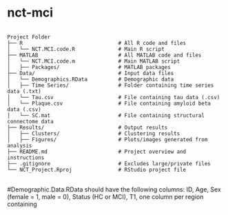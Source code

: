 # nct-mci
<pre>
<code>
Project Folder
├── R                               # All R code and files
│   └── NCT.MCI.code.R              # Main R script
├── MATLAB                          # All MATLAB code and files
│   └── NCT.MCI.code.m              # Main MATLAB script
│   ├── Packages/                   # MATLAB packages
├── Data/                           # Input data files
│   └── Demographics.RData          # Demographic data
│   ├── Time Series/                # Folder containing time series data (.txt)
│   └── Tau.csv                     # File containing tau data (.csv)
│   └── Plaque.csv                  # File containing amyloid beta data (.csv)
│   └── SC.mat                      # File containing structural connectome data
├── Results/                        # Output results
│   ├── Clusters/                   # Clustering results
│   ├── Figures/                    # Plots/images generated from analysis
├── README.md                       # Project overview and instructions
├── .gitignore                      # Excludes large/private files
└── NCT_Project.Rproj               # RStudio project file
</code>
</pre>


#Demographic.Data.RData should have the following columns: ID, Age, Sex (female = 1, male = 0), Status (HC or MCI), T1, one column per region containing

